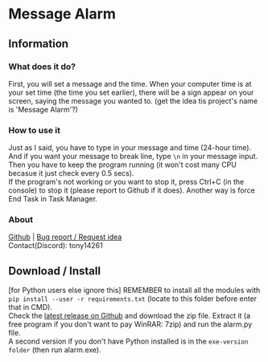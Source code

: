 # Message Alarm <br>

## Information
### What does it do? <br>
First, you will set a message and the time. When your computer time is at your set time (the time you set earlier), there will be a sign appear on your screen, saying the message you wanted to. (get the idea tis project's name is 'Message Alarm'?) <br>
### How to use it <br>
Just as I said, you have to type in your message and time (24-hour time). And if you want your message to break line, type `\n` in your message input. Then you have to keep the program running (it won't cost many CPU becasue it just check every 0.5 secs). <br>
If the program's not working or you want to stop it, press Ctrl+C (in the console) to stop it (please report to Github if it does). Another way is force End Task in Task Manager. <br>
### About <br>
[Github](https://github.com/Tony14261/MessageAlarm) | [Bug report / Request idea](https://github.com/Tony14261/MessageAlarm/issue) <br>
Contact(Discord): tony14261<br>

## Download / Install <br>
[for Python users else ignore this] REMEMBER to install all the modules with `pip install --user -r requirements.txt` (locate to this folder before enter that in CMD). <br>
Check the [latest release on Github](https://github.com/Tony14261/MessageAlarm/releases) and download the zip file. Extract it (a free program if you don't want to pay WinRAR: 7zip) and run the alarm.py file.  <br>
A second version if you don't have Python installed is in the `exe-version folder` (then run alarm.exe). <br>
